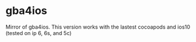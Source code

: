 # gba4ios
Mirror of gba4ios. This version works with the lastest cocoapods and ios10 (tested on ip 6, 6s, and 5c)
